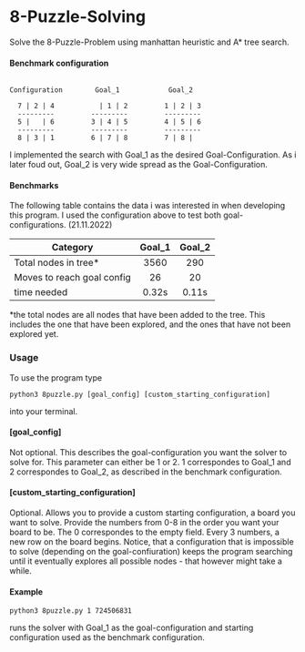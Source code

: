 # 8-Puzzle-Solving
Solve the 8-Puzzle-Problem using manhattan heuristic and A* tree search.

#### Benchmark configuration

```

Configuration        Goal_1            Goal_2

  7 | 2 | 4           | 1 | 2         1 | 2 | 3
  ---------         ---------         ---------
  5 |   | 6         3 | 4 | 5         4 | 5 | 6
  ---------         ---------         ---------
  8 | 3 | 1         6 | 7 | 8         7 | 8 | 
 ```
 
 

I implemented the search with Goal_1 as the desired Goal-Configuration. As i later foud out, Goal_2 is very wide spread as the Goal-Configuration.

#### Benchmarks
The following table contains the data i was interested in when developing this program. I used the configuration above to test both goal-configurations. (21.11.2022)

| Category                     | Goal_1        | Goal_2  |
| -------------------------    |:-------------:| :------:|
| Total nodes in tree*         |    3560       |   290   |
| Moves to reach goal config   |      26       |   20    |
| time  needed                 |       0.32s   |   0.11s |

*the total nodes are all nodes that have been added to the tree. 
 This includes the one that have been explored, and the ones that have not been explored yet.
 
 ### Usage
 To use the program type
 ```
 python3 8puzzle.py [goal_config] [custom_starting_configuration]
 ```
 into your terminal. 
 
 #### [goal_config]
 Not optional.
 This describes the goal-configuration you want the solver to solve for. This parameter can either be 1 or 2.
 1 correspondes to Goal_1 and 2 correspondes to Goal_2, as described in the benchmark configuration.
 
 #### [custom_starting_configuration]
 Optional. 
 Allows you to provide a custom starting configuration, a board you want to solve. 
 Provide the numbers from 0-8 in the order you want your board to be. The 0 correspondes to the empty field.
 Every 3 numbers, a new row on the board begins.
 Notice, that a configuration that is impossible to solve (depending on the goal-confiuration) keeps the program searching
 until it eventually explores all possible nodes - that however might take a while.
 
 #### Example
 ```
 python3 8puzzle.py 1 724506831
 ```
 runs the solver with Goal_1 as the goal-configuration and starting configuration used as the benchmark configuration.
